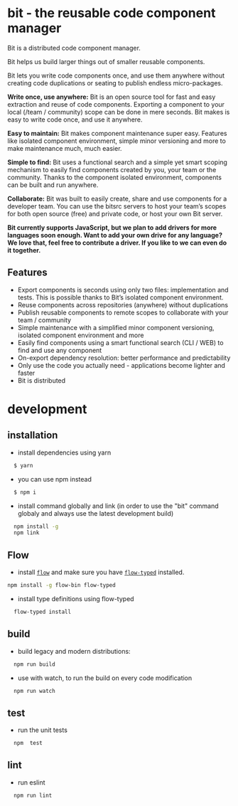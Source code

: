 # bit - the reusable code component manager

Bit is a distributed code component manager.

Bit helps us build larger things out of smaller reusable components.

Bit lets you write code components once, and use them anywhere without creating code duplications or seating to publish endless micro-packages.

**Write once, use anywhere:** Bit is an open source tool for fast and easy extraction and reuse of code components. Exporting a component to your local (/team / community) scope can be done in mere seconds. Bit makes is easy to write code once, and use it anywhere. 

**Easy to maintain:** Bit makes component maintenance super easy. Features like isolated component environment, simple minor versioning and more to make maintenance much, much easier.

**Simple to find:** Bit uses a functional search and a simple yet smart scoping mechanism to easily find components created by you, your team or the community. Thanks to the component isolated environment, components can be built and run anywhere.

**Collaborate:** Bit was built to easily create, share and use components for a developer team. You can use the bitsrc servers to host your team’s scopes for both open source (free) and private code, or host your own Bit server.

**Bit currently supports JavaScript, but we plan to add drivers for more languages soon enough. Want to add your own drive for any language? We love that, feel free to contribute a driver. If you like to we can even do it together.**

## Features

* Export components is seconds using only two files: implementation and tests. This is possible thanks to Bit’s isolated component environment.
* Reuse components across repositories (anywhere) without duplications
* Publish reusable components to remote scopes to collaborate with your team / community
* Simple maintenance with a simplified minor component versioning, isolated component environment and more
* Easily find components using a smart functional search (CLI / WEB) to find and use any component 
* On-export dependency resolution: better performance and predictability 
* Only use the code you actually need - applications become lighter and faster
* Bit is distributed

# development

## installation

- install dependencies using yarn
```bash
  $ yarn
```

- you can use npm instead
```bash
  $ npm i
```

- install command globally and link (in order to use the "bit" command globaly and always use the latest development build)
```bash
  npm install -g
  npm link
```

## Flow
- install [`flow`](https://flowtype.org/)
and make sure you have [`flow-typed`](https://github.com/flowtype/flow-typed) installed.
```bash
npm install -g flow-bin flow-typed
```

- install type definitions using flow-typed
```bash
  flow-typed install
```

## build

- build legacy and modern distributions:
```bash
  npm run build
```

- use with watch, to run the build on every code modification
```bash
  npm run watch
```

## test

- run the unit tests
```bash
  npm  test
```

## lint

- run eslint
```bash
  npm run lint
```
